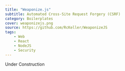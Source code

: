 ```yaml
---
title: "Weaponize.js"
subtitle: Automated Cross-Site Request Forgery (CSRF)
category: Boilerplates
cover: weaponizejs.png
source: https://github.com/RcKeller/WeaponizeJS
tags:
    - Web
    - React
    - NodeJS
    - Security
---
```


Under Construction